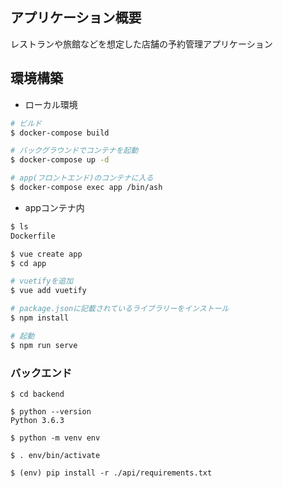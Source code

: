 ## アプリケーション概要
レストランや旅館などを想定した店舗の予約管理アプリケーション



## 環境構築

- ローカル環境
```bash
# ビルド
$ docker-compose build

# バックグラウンドでコンテナを起動
$ docker-compose up -d

# app(フロントエンド)のコンテナに入る
$ docker-compose exec app /bin/ash
```

- appコンテナ内
```bash
$ ls
Dockerfile

$ vue create app
$ cd app

# vuetifyを追加
$ vue add vuetify

# package.jsonに記載されているライブラリーをインストール
$ npm install

# 起動
$ npm run serve
```

### バックエンド

```
$ cd backend

$ python --version
Python 3.6.3

$ python -m venv env

$ . env/bin/activate

$ (env) pip install -r ./api/requirements.txt
```
